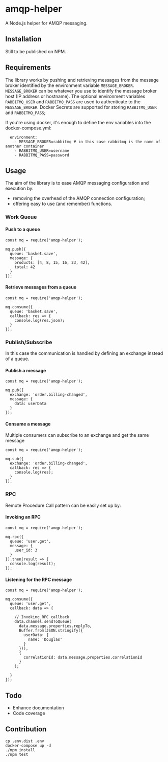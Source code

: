 # amqp-helper

A Node.js helper for AMQP messaging.

## Installation

Still to be published on NPM.

## Requirements

The library works by pushing and retrieving messages from the message broker identified by the environment variable `MESSAGE_BROKER`.
`MESSAGE_BROKER` can be whatever you use to identify the message broker host (IP address or hostname).
The optional environment variables `RABBITMQ_USER` and `RABBITMQ_PASS` are used to authenticate to the `MESSAGE_BROKER`.
Docker Secrets are supported for storing `RABBITMQ_USER` and `RABBITMQ_PASS`;

If you're using docker, it's enough to define the env variables into the docker-compose.yml:
```
  environment:
    - MESSAGE_BROKER=rabbitmq # in this case rabbitmq is the name of another container
    - RABBITMQ_USER=username
    - RABBITMQ_PASS=password
```

## Usage

The aim of the library is to ease AMQP messaging configuration and execution by:

  - removing the overhead of the AMQP connection configuration;
  - offering easy to use (and remember) functions.

### Work Queue

#### Push to a queue

```
const mq = require('amqp-helper');

mq.push({
  queue: 'basket.save',
  message: {
    products: [4, 8, 15, 16, 23, 42],
    total: 42
  }
});
```

#### Retrieve messages from a queue

```
const mq = require('amqp-helper');

mq.consume({
  queue: 'basket.save',
  callback: res => {
    console.log(res.json);
  }
});
```

### Publish/Subscribe

In this case the communication is handled by defining an exchange instead of a queue.

#### Publish a message

```
const mq = require('amqp-helper');

mq.pub({
  exchange: 'order.billing-changed',
  message: {
    data: userData
  }
});
```

#### Consume a message

Multiple consumers can subscribe to an exchange and get the same message

```
const mq = require('amqp-helper');

mq.sub({
  exchange: 'order.billing-changed',
  callback: res => {
    console.log(res);
  }
});
```

### RPC

Remote Procedure Call pattern can be easily set up by:

#### Invoking an RPC

```
const mq = require('amqp-helper');

mq.rpc({
  queue: 'user.get',
  message: {
    user_id: 3
  }
}).then(result => {
  console.log(result);
});
```

#### Listening for the RPC message

```
const mq = require('amqp-helper');

mq.consume({
  queue: 'user.get',
  callback: data => {

    // Invoking RPC callback
    data.channel.sendToQueue(
      data.message.properties.replyTo,
      Buffer.from(JSON.stringify({
        userData: {
          name: 'Douglas'
        }
      })),
      {
        correlationId: data.message.properties.correlationId
      }
    );

  }
});
```

## Todo

  - Enhance documentation
  - Code coverage

## Contribution

```
cp .env.dist .env
docker-compose up -d
./npm install
./npm test
```
